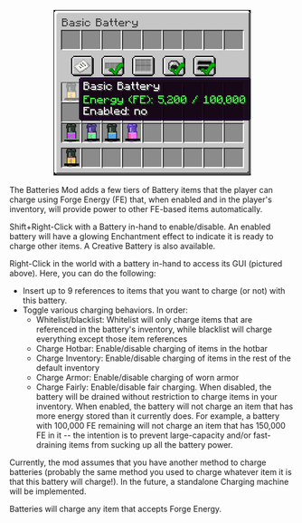 <p align="center"><img src=".github/assets/batteries.png" /></p>
The Batteries Mod adds a few tiers of Battery items that the player can charge using Forge Energy (FE) that, when enabled and in the player's inventory, will provide power to other FE-based items automatically.

Shift+Right-Click with a Battery in-hand to enable/disable. An enabled battery will have a glowing Enchantment effect to indicate it is ready to charge other items.
A Creative Battery is also available.

Right-Click in the world with a battery in-hand to access its GUI (pictured above). Here, you can do the following:
  - Insert up to 9 references to items that you want to charge (or not) with this battery.
  - Toggle various charging behaviors. In order:
    - Whitelist/blacklist: Whitelist will only charge items that are referenced in the battery's inventory, while blacklist will charge everything except those item references
    - Charge Hotbar: Enable/disable charging of items in the hotbar
    - Charge Inventory: Enable/disable charging of items in the rest of the default inventory
    - Charge Armor: Enable/disable charging of worn armor
    - Charge Fairly: Enable/disable fair charging. When disabled, the battery will be drained without restriction to charge items in your inventory. When enabled, the battery will not charge an item that has more energy stored than it currently does. For example, a battery with 100,000 FE remaining will not charge an item that has 150,000 FE in it -- the intention is to prevent large-capacity and/or fast-draining items from sucking up all the battery power.
  
Currently, the mod assumes that you have another method to charge batteries (probably the same method you used to charge whatever item it is that this battery will charge!). In the future, a standalone Charging machine will be implemented.

Batteries will charge any item that accepts Forge Energy.
